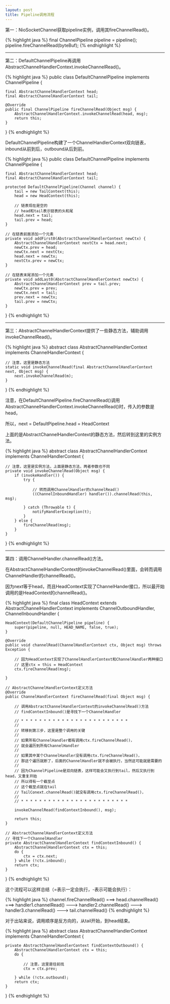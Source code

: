 ```yaml
---
layout: post
title: Pipeline调用流程
---
```


第一：NioSocketChannel获取pipeline实例，调用其fireChannelRead()。

{% highlight java %}
final ChannelPipeline pipeline = pipeline();
pipeline.fireChannelRead(byteBuf);
{% endhighlight %}


---

第二：DefaultChannelPipeline再调用AbstractChannelHandlerContext.invokeChannelRead()。

{% highlight java %}
public class DefaultChannelPipeline implements ChannelPipeline {

    final AbstractChannelHandlerContext head;
    final AbstractChannelHandlerContext tail;

    @Override
    public final ChannelPipeline fireChannelRead(Object msg) {
        AbstractChannelHandlerContext.invokeChannelRead(head, msg);
        return this;
    }
}
{% endhighlight %}

DefaultChannelPipeline构建了一个ChannelHandlerContext双向链表，inbound从前到后，outbound从后到前。

{% highlight java %}
public class DefaultChannelPipeline implements ChannelPipeline {

    final AbstractChannelHandlerContext head;
    final AbstractChannelHandlerContext tail;

    protected DefaultChannelPipeline(Channel channel) {
        tail = new TailContext(this);
        head = new HeadContext(this);

        // 链表现在是空的
        // head和tail表示链表的头和尾
        head.next = tail;
        tail.prev = head;
    }

    // 在链表前面添加一个元素
    private void addFirst0(AbstractChannelHandlerContext newCtx) {
        AbstractChannelHandlerContext nextCtx = head.next;
        newCtx.prev = head;
        newCtx.next = nextCtx;
        head.next = newCtx;
        nextCtx.prev = newCtx;
    }

    // 在链表末尾添加一个元素
    private void addLast0(AbstractChannelHandlerContext newCtx) {
        AbstractChannelHandlerContext prev = tail.prev;
        newCtx.prev = prev;
        newCtx.next = tail;
        prev.next = newCtx;
        tail.prev = newCtx;
    }
}
{% endhighlight %}


---

第三：AbstractChannelHandlerContext提供了一些静态方法，辅助调用invokeChannelRead()。

{% highlight java %}
abstract class AbstractChannelHandlerContext implements ChannelHandlerContext {

    // 注意，这里是静态方法
    static void invokeChannelRead(final AbstractChannelHandlerContext next, Object msg) {
        next.invokeChannelRead(m);
    }
}
{% endhighlight %}

注意，在DefaultChannelPipeline.fireChannelRead()调用AbstractChannelHandlerContext.invokeChannelRead()时，传入的参数是head，

所以，next = DefaultPipeline.head = HeadContext

上面的是AbstractChannelHandlerContext的静态方法，然后转到这里的实例方法。

{% highlight java %}
abstract class AbstractChannelHandlerContext implements ChannelHandlerContext {

    // 注意，这里是实例方法，上面是静态方法，两者参数也不同
    private void invokeChannelRead(Object msg) {
        if (invokeHandler()) {
            try {

                // 转而调用ChannelHandler的channelRead()
                ((ChannelInboundHandler) handler()).channelRead(this, msg);

            } catch (Throwable t) {
                notifyHandlerException(t);
            }
        } else {
            fireChannelRead(msg);
        }
    }
}
{% endhighlight %}


---

第四：调用ChannelHandler.channelRead()方法。

在AbstractChannelHandlerContext的invokeChannelRead()里面，会转而调用ChannelHandler的channelRead()。

因为next等于head，而且HeadContext实现了ChannelHander接口，所以最开始调用的是HeadContext的channelRead()。

{% highlight java %}
final class HeadContext extends AbstractChannelHandlerContext
            implements ChannelOutboundHandler, ChannelInboundHandler {

    HeadContext(DefaultChannelPipeline pipeline) {
        super(pipeline, null, HEAD_NAME, false, true);
    }

    @Override
    public void channelRead(ChannelHandlerContext ctx, Object msg) throws Exception {

        // 因为HeadContext实现了ChannelHandlerContext和ChannelHandler两种接口
        // 这里ctx = this = HeadContext
        ctx.fireChannelRead(msg);

    }

    // AbstractChannelHandlerContext定义方法
    @Override
    public ChannelHandlerContext fireChannelRead(final Object msg) {

        // 调用AbstractChannelHandlerContext的invokeChannelRead()方法
        // findContextInbound()是寻找下一个ChannelHandler

        // * * * * * * * * * * * * * * * * * * * * * * * * 
        //
        // 转移到第三步，这里是整个调用的关键
        //
        // 如果所有ChannelHandler都有调用ctx.fireChannelRead()，
        // 就会遍历到所有ChannelHandler
        //
        // 如果其中某个ChannelHandler没有调用ctx.fireChannelRead()，
        // 那这个遍历就断了，后面的ChannelHandler就不会被执行，当然这可能就是需要的
        // 
        // 因为ChannelPipeline是双向链表，这样可能会又执行到tail，然后又执行到head，又重复开始
        // 所以得有一个截至点
        // 这个截至点就在tail
        // TailConext.channelRead()就没有调用ctx.fireChannelRead()，
        // 
        // * * * * * * * * * * * * * * * * * * * * * * * * 

        invokeChannelRead(findContextInbound(), msg);

        return this;
    }

    // AbstractChannelHandlerContext定义方法
    // 寻找下一个ChannelHandler
    private AbstractChannelHandlerContext findContextInbound() {
        AbstractChannelHandlerContext ctx = this;
        do {
            ctx = ctx.next;
        } while (!ctx.inbound);
        return ctx;
    }
}
{% endhighlight %}


这个流程可以这样总结（=表示一定会执行，-表示可能会执行）：

{% highlight java %}
channel.fireChannelRead() 
    ===> head.channelRead() 
        ===> handler1.channelRead() 
            ---> handler2.channelRead()
                ---> handler3.channelRead()
                    ---> tail.channelRead()
{% endhighlight %}



对于出站来说，调用顺序是反方向的，从tail开始，到head结束。

{% highlight java %}
abstract class AbstractChannelHandlerContext implements ChannelHandlerContext {

    private AbstractChannelHandlerContext findContextOutbound() {
        AbstractChannelHandlerContext ctx = this;
        do {
            
            // 注意，这里是往前找
            ctx = ctx.prev;

        } while (!ctx.outbound);
        return ctx;
    }
}
{% endhighlight %}